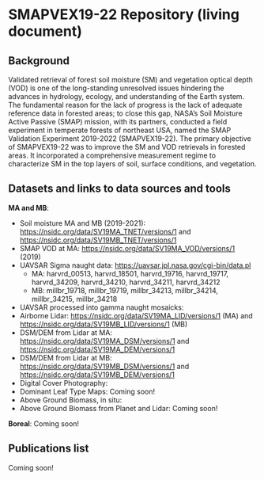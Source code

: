 # SMAPVEX19-22 Repository (living document)

## Background 

Validated retrieval of forest soil moisture (SM) and vegetation optical depth (VOD) is one of the long-standing unresolved issues hindering the advances in hydrology, ecology, and understanding of the Earth system. The fundamental reason for the lack of progress is the lack of adequate reference data in forested areas; to close this gap, NASA’s Soil Moisture Active Passive (SMAP) mission, with its partners, conducted a field experiment in temperate forests of northeast USA, named the SMAP Validation Experiment 2019-2022 (SMAPVEX19-22). The primary objective of SMAPVEX19-22 was to improve the SM and VOD retrievals in forested areas. It incorporated a comprehensive measurement regime to characterize SM in the top layers of soil, surface conditions, and vegetation.

## Datasets and links to data sources and tools

**MA and MB**: 
- Soil moisture MA and MB (2019-2021): https://nsidc.org/data/SV19MA_TNET/versions/1 and https://nsidc.org/data/SV19MB_TNET/versions/1
- SMAP VOD at MA: https://nsidc.org/data/SV19MA_VOD/versions/1 (2019)
- UAVSAR Sigma naught data: https://uavsar.jpl.nasa.gov/cgi-bin/data.pl
	- MA: harvrd_00513, harvrd_18501, harvrd_19716, harvrd_19717, harvrd_34209, harvrd_34210, harvrd_34211, harvrd_34212
	- MB: millbr_19718, millbr_19719, millbr_34213, millbr_34214, millbr_34215, millbr_34218
- UAVSAR processed into gamma naught mosaicks: 
- Airborne Lidar: https://nsidc.org/data/SV19MA_LID/versions/1 (MA) and https://nsidc.org/data/SV19MB_LID/versions/1 (MB)
- DSM/DEM from Lidar at MA: https://nsidc.org/data/SV19MA_DSM/versions/1 and https://nsidc.org/data/SV19MA_DEM/versions/1
- DSM/DEM from Lidar at MB: https://nsidc.org/data/SV19MB_DSM/versions/1 and https://nsidc.org/data/SV19MB_DEM/versions/1
- Digital Cover Photography:
- Dominant Leaf Type Maps: Coming soon!
- Above Ground Biomass, in situ: 
- Above Ground Biomass from Planet and Lidar: Coming soon! 

**Boreal**:
Coming soon!

## Publications list 

Coming soon!


